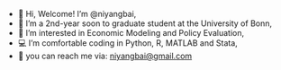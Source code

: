 - 👋 Hi, Welcome! I’m @niyangbai,
- 🌱 I’m a 2nd-year soon to graduate student at the University of Bonn,
- 👀 I’m interested in Economic Modeling and Policy Evaluation,
- 💻 I’m comfortable coding in Python, R, MATLAB and Stata,
- 📧 you can reach me via: niyangbai@gmail.com

